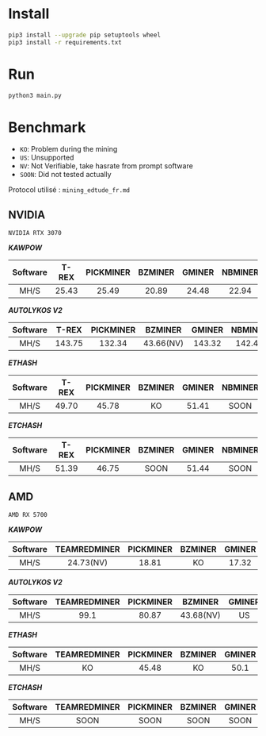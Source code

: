 # Install
```sh
pip3 install --upgrade pip setuptools wheel
pip3 install -r requirements.txt
```

# Run
```sh
python3 main.py
```

# Benchmark
* `KO`: Problem during the mining
* `US`: Unsupported
* `NV`: Not Verifiable, take hasrate from prompt software
* `SOON`: Did not tested actually

Protocol utilisé : `mining_edtude_fr.md`

## NVIDIA

`NVIDIA RTX 3070`

___KAWPOW___

| Software | T-REX | PICKMINER | BZMINER | GMINER | NBMINER | SRBMINER | LOLMINER |
|:--------:|:-----:|:---------:|:-------:|:------:|:-------:|:--------:|:--------:|
|   MH/S   | 25.43 |   25.49   |  20.89  | 24.48  |  22.94  |    22    |    US    |


___AUTOLYKOS V2___

| Software | T-REX  | PICKMINER |  BZMINER  | GMINER | NBMINER | SRBMINER | LOLMINER |
|:--------:|:------:|:---------:|:---------:|:------:|:-------:|:--------:|:--------:|
|   MH/S   | 143.75 |  132.34   | 43.66(NV) | 143.32 | 142.43  |  65.74   |   SOON   |


___ETHASH___

| Software | T-REX | PICKMINER | BZMINER | GMINER | NBMINER | SRBMINER | LOLMINER |
|:--------:|:-----:|:---------:|:-------:|:------:|:-------:|:--------:|:--------:|
|   MH/S   | 49.70 |   45.78   |   KO    | 51.41  |  SOON   |   SOON   |    KO    |


___ETCHASH___

| Software | T-REX | PICKMINER | BZMINER | GMINER | NBMINER | SRBMINER | LOLMINER | ETCMINER |
|:--------:|:-----:|:---------:|:-------:|:------:|:-------:|:--------:|:--------:|:--------:|
|   MH/S   | 51.39 |   46.75   |  SOON   | 51.44  |  SOON   |   SOON   |   SOON   |  49.67   |

## AMD

`AMD RX 5700`

___KAWPOW___

| Software | TEAMREDMINER | PICKMINER | BZMINER | GMINER | NBMINER | SRBMINER  |
|:--------:|:------------:|:---------:|:-------:|:------:|:-------:|:---------:|
|   MH/S   |  24.73(NV)   |   18.81   |   KO    | 17.32  |  16.33  | 18.09(NV) |

___AUTOLYKOS V2___

| Software | TEAMREDMINER | PICKMINER |  BZMINER  | GMINER | NBMINER  |  SRBMINER  | LOLMINER |
|:--------:|:------------:|:---------:|:---------:|:------:|:--------:|:----------:|:--------:|
|   MH/S   |     99.1     |   80.87   | 43.68(NV) |   US   |  102.34  | 101.28(NV) |  97.33   |


___ETHASH___

| Software | TEAMREDMINER | PICKMINER | BZMINER | GMINER | NBMINER | SRBMINER | LOLMINER |
|:--------:|:------------:|:---------:|:-------:|:------:|:-------:|:--------:|:--------:|
|   MH/S   |      KO      |   45.48   |   KO    |  50.1  |  SOON   |   SOON   |  48.78   |


___ETCHASH___

| Software | TEAMREDMINER | PICKMINER | BZMINER | GMINER | NBMINER | SRBMINER | LOLMINER | ETCMINER |
|:--------:|:------------:|:---------:|:-------:|:------:|:-------:|:--------:|:--------:|:--------:|
|   MH/S   |     SOON     |   SOON    |  SOON   |  SOON  |  SOON   |   SOON   |   SOON   |   SOON   |